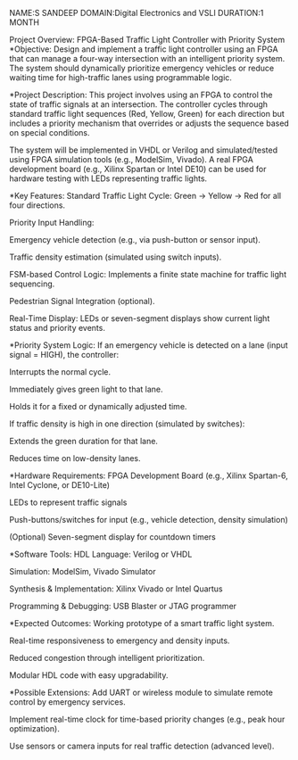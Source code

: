 NAME:S SANDEEP
DOMAIN:Digital Electronics and VSLI 
DURATION:1 MONTH

Project Overview: FPGA-Based Traffic Light Controller with Priority System
*Objective:
Design and implement a traffic light controller using an FPGA that can manage a four-way intersection with an intelligent priority system. The system should dynamically prioritize emergency vehicles or reduce waiting time for high-traffic lanes using programmable logic.

*Project Description:
This project involves using an FPGA to control the state of traffic signals at an intersection. The controller cycles through standard traffic light sequences (Red, Yellow, Green) for each direction but includes a priority mechanism that overrides or adjusts the sequence based on special conditions.

The system will be implemented in VHDL or Verilog and simulated/tested using FPGA simulation tools (e.g., ModelSim, Vivado). A real FPGA development board (e.g., Xilinx Spartan or Intel DE10) can be used for hardware testing with LEDs representing traffic lights.

*Key Features:
Standard Traffic Light Cycle: Green → Yellow → Red for all four directions.

Priority Input Handling:

Emergency vehicle detection (e.g., via push-button or sensor input).

Traffic density estimation (simulated using switch inputs).

FSM-based Control Logic: Implements a finite state machine for traffic light sequencing.

Pedestrian Signal Integration (optional).

Real-Time Display: LEDs or seven-segment displays show current light status and priority events.

*Priority System Logic:
If an emergency vehicle is detected on a lane (input signal = HIGH), the controller:

Interrupts the normal cycle.

Immediately gives green light to that lane.

Holds it for a fixed or dynamically adjusted time.

If traffic density is high in one direction (simulated by switches):

Extends the green duration for that lane.

Reduces time on low-density lanes.

*Hardware Requirements:
FPGA Development Board (e.g., Xilinx Spartan-6, Intel Cyclone, or DE10-Lite)

LEDs to represent traffic signals

Push-buttons/switches for input (e.g., vehicle detection, density simulation)

(Optional) Seven-segment display for countdown timers

*Software Tools:
HDL Language: Verilog or VHDL

Simulation: ModelSim, Vivado Simulator

Synthesis & Implementation: Xilinx Vivado or Intel Quartus

Programming & Debugging: USB Blaster or JTAG programmer

*Expected Outcomes:
Working prototype of a smart traffic light system.

Real-time responsiveness to emergency and density inputs.

Reduced congestion through intelligent prioritization.

Modular HDL code with easy upgradability.

*Possible Extensions:
Add UART or wireless module to simulate remote control by emergency services.

Implement real-time clock for time-based priority changes (e.g., peak hour optimization).

Use sensors or camera inputs for real traffic detection (advanced level).
